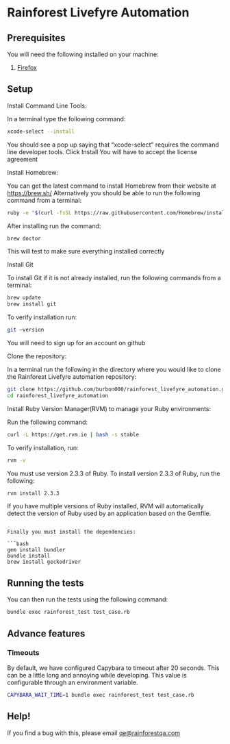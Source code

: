 # Rainforest Livefyre Automation

## Prerequisites

You will need the following installed on your machine:

1. [Firefox](http://www.mozilla.org/en-US/firefox/new/)

## Setup

Install Command Line Tools:

In a terminal type the following command: 
```bash
xcode-select --install
```
You should see a pop up saying that “xcode-select” requires the command line developer tools. Click Install
You will have to accept the license agreement


Install Homebrew:

You can get the latest command to install Homebrew from their website at https://brew.sh/
Alternatively you should be able to run the following command from a terminal:
```bash
ruby -e "$(curl -fsSL https://raw.githubusercontent.com/Homebrew/install/master/install)"
```
After installing run the command: 
```bash
brew doctor
```
This will test to make sure everything installed correctly


Install Git

To install Git if it is not already installed, run the following commands from a terminal:
```bash
brew update
brew install git
```
To verify installation run: 
```bash
git —version
```
You will need to sign up for an account on github


Clone the repository:

In a terminal run the following in the directory where you would like to clone the Rainforest Livefyre automation repository:
```bash
git clone https://github.com/burbon000/rainforest_livefyre_automation.git
cd rainforest_livefyre_automation
```


Install Ruby Version Manager(RVM) to manage your Ruby environments:

Run the following command:
```bash
curl -L https://get.rvm.io | bash -s stable
```
To verify installation, run: 
```bash
rvm -v
```
You must use version 2.3.3 of Ruby. To install version 2.3.3 of Ruby, run the following:
```bash
rvm install 2.3.3
```
If you have multiple versions of Ruby installed, RVM will automatically detect the version of Ruby used by an application based on the Gemfile.
```

Finally you must install the dependencies:

```bash
gem install bundler
bundle install
brew install geckodriver
```

## Running the tests

You can then run the tests using the following command:

```bash
bundle exec rainforest_test test_case.rb
```



## Advance features

### Timeouts

By default, we have configured Capybara to timeout after 20 seconds. This can be a little long and annoying while developing. This value is configurable through an environment variable.

```bash
CAPYBARA_WAIT_TIME=1 bundle exec rainforest_test test_case.rb
```

## Help!

If you find a bug with this, please email [qe@rainforestqa.com](mailto:qu@rainforestqa.com)
